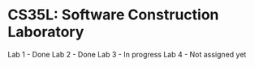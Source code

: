 # CS35L: Software Construction Laboratory

Lab 1 - Done
Lab 2 - Done
Lab 3 - In progress
Lab 4 - Not assigned yet
